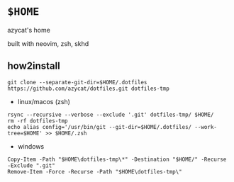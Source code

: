 # `$HOME`
azycat's home

built with neovim, zsh, skhd

##  how2install

`git clone --separate-git-dir=$HOME/.dotfiles https://github.com/azycat/dotfiles.git dotfiles-tmp`

- linux/macos (zsh)
  
```
rsync --recursive --verbose --exclude '.git' dotfiles-tmp/ $HOME/
rm -rf dotfiles-tmp
echo alias config='/usr/bin/git --git-dir=$HOME/.dotfiles/ --work-tree=$HOME' >> $HOME/.zsh
```

- windows

```
Copy-Item -Path "$HOME\dotfiles-tmp\*" -Destination "$HOME/" -Recurse -Exclude ".git"
Remove-Item -Force -Recurse -Path "$HOME\dotfiles-tmp\"
```
